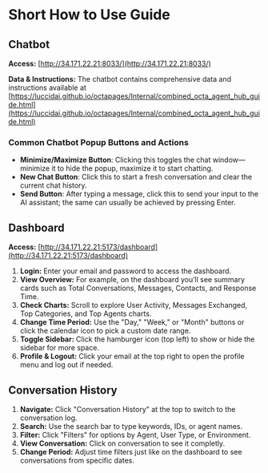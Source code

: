 # Short How to Use Guide

## Chatbot

**Access:** [http://34.171.22.21:8033/](http://34.171.22.21:8033/)

**Data & Instructions:** The chatbot contains comprehensive data and instructions available at [https://luccidai.github.io/octapages/Internal/combined_octa_agent_hub_guide.html](https://luccidai.github.io/octapages/Internal/combined_octa_agent_hub_guide.html)

### Common Chatbot Popup Buttons and Actions

- **Minimize/Maximize Button**: Clicking this toggles the chat window—minimize it to hide the popup, maximize it to start chatting.
- **New Chat Button**: Click this to start a fresh conversation and clear the current chat history.
- **Send Button**: After typing a message, click this to send your input to the AI assistant; the same can usually be achieved by pressing Enter.


## Dashboard

**Access:** [http://34.171.22.21:5173/dashboard](http://34.171.22.21:5173/dashboard)

1. **Login:** Enter your email and password to access the dashboard.
2. **View Overview:** For example, on the dashboard you’ll see summary cards such as Total Conversations, Messages, Contacts, and Response Time.
3. **Check Charts:** Scroll to explore User Activity, Messages Exchanged, Top Categories, and Top Agents charts.
4. **Change Time Period:** Use the "Day," "Week," or "Month" buttons or click the calendar icon to pick a custom date range.
5. **Toggle Sidebar:** Click the hamburger icon (top left) to show or hide the sidebar for more space.
6. **Profile & Logout:** Click your email at the top right to open the profile menu and log out if needed.

## Conversation History

1. **Navigate:** Click "Conversation History" at the top to switch to the conversation log.
2. **Search:** Use the search bar to type keywords, IDs, or agent names.
3. **Filter:** Click "Filters" for options by Agent, User Type, or Environment.
4. **View Conversation:** Click on conversation to see it completly.
5. **Change Period:** Adjust time filters just like on the dashboard to see conversations from specific dates.
